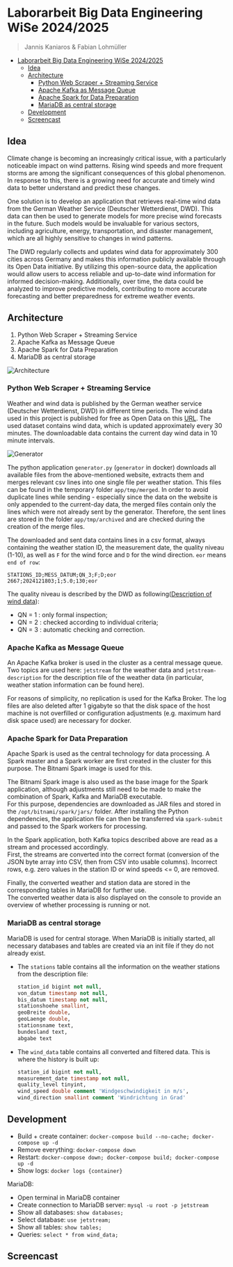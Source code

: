 # Laborarbeit Big Data Engineering WiSe 2024/2025
> Jannis Kaniaros & Fabian Lohmüller

- [Laborarbeit Big Data Engineering WiSe 2024/2025](#laborarbeit-big-data-engineering-wise-20242025)
  - [Idea](#idea)
  - [Architecture](#architecture)
    - [Python Web Scraper + Streaming Service](#python-web-scraper--streaming-service)
    - [Apache Kafka as Message Queue](#apache-kafka-as-message-queue)
    - [Apache Spark for Data Preparation](#apache-spark-for-data-preparation)
    - [MariaDB as central storage](#mariadb-as-central-storage)
  - [Development](#development)
  - [Screencast](#screencast)


## Idea
Climate change is becoming an increasingly critical issue, with a particularly noticeable impact on wind patterns. Rising wind speeds and more frequent storms are among the significant consequences of this global phenomenon. In response to this, there is a growing need for accurate and timely wind data to better understand and predict these changes.

One solution is to develop an application that retrieves real-time wind data from the German Weather Service (Deutscher Wetterdienst, DWD). This data can then be used to generate models for more precise wind forecasts in the future. Such models would be invaluable for various sectors, including agriculture, energy, transportation, and disaster management, which are all highly sensitive to changes in wind patterns.

The DWD regularly collects and updates wind data for approximately 300 cities across Germany and makes this information publicly available through its Open Data initiative. By utilizing this open-source data, the application would allow users to access reliable and up-to-date wind information for informed decision-making. Additionally, over time, the data could be analyzed to improve predictive models, contributing to more accurate forecasting and better preparedness for extreme weather events.


## Architecture
1. Python Web Scraper + Streaming Service
2. Apache Kafka as Message Queue
3. Apache Spark for Data Preparation
4. MariaDB as central storage

![Architecture](img/architecture.drawio.svg)

### Python Web Scraper + Streaming Service
Weather and wind data is published by the German weather service (Deutscher Wetterdienst, DWD) in different time periods. The wind data used in this project is published for free as Open Data on this [URL](https://opendata.dwd.de/climate_environment/CDC/observations_germany/climate/10_minutes/wind/now/). The used dataset contains wind data, which is updated approximately every 30 minutes. The downloadable data contains the current day wind data in 10 minute intervals.

![Generator](img/generator.drawio.svg)

The python application `generator.py` (`generator` in docker) downloads all available files from the above-mentioned website, extracts them and merges relevant csv lines into one single file per weather station. This files can be found in the temporary folder `app/tmp/merged`. In order to avoid duplicate lines while sending - especially since the data on the website is only appended to the current-day data, the merged files contain only the lines which were not already sent by the generator. Therefore, the sent lines are stored in the folder `app/tmp/archived` and are checked during the creation of the merge files.

The downloaded and sent data contains lines in a csv format, always containing the weather station ID, the measurement date, the quality niveau (1-10), as well as `F` for the wind force and `D` for the wind direction. `eor` means `end of row`:
```csv
STATIONS_ID;MESS_DATUM;QN_3;F;D;eor
2667;2024121803;1;5.0;130;eor
```

The quality niveau is described by the DWD as following([Description of wind data](https://opendata.dwd.de/climate_environment/CDC/observations_germany/climate/10_minutes/wind/BESCHREIBUNG_obsgermany_climate_10min_wind_de.pdf)):
- QN = 1 : only formal inspection;
- QN = 2 : checked according to individual criteria;
- QN = 3 : automatic checking and correction.

### Apache Kafka as Message Queue
An Apache Kafka broker is used in the cluster as a central message queue. Two topics are used here: `jetstream` for the weather data and `jetstream-description` for the description file of the weather data (in particular, weather station information can be found here).

For reasons of simplicity, no replication is used for the Kafka Broker. The log files are also deleted after 1 gigabyte so that the disk space of the host machine is not overfilled or configuration adjustments (e.g. maximum hard disk space used) are necessary for docker.

### Apache Spark for Data Preparation
Apache Spark is used as the central technology for data processing. A Spark master and a Spark worker are first created in the cluster for this purpose. The Bitnami Spark image is used for this.

The Bitnami Spark image is also used as the base image for the Spark application, although adjustments still need to be made to make the combination of Spark, Kafka and MariaDB executable.  
For this purpose, dependencies are downloaded as JAR files and stored in the `/opt/bitnami/spark/jars/` folder. After installing the Python dependencies, the application file can then be transferred via `spark-submit` and passed to the Spark workers for processing.

In the Spark application, both Kafka topics described above are read as a stream and processed accordingly.  
First, the streams are converted into the correct format (conversion of the JSON byte array into CSV, then from CSV into usable columns). Incorrect rows, e.g. zero values in the station ID or wind speeds <= 0, are removed.

<!-- After that, aggregations take place:
- `station_aggregations_daily`: Calculation of the average wind speed and direction per weather station at daily level.
- `station_aggregations_weekly`: Calculation of the average wind speed and direction per weather station at weekly level. -->

Finally, the converted weather and station data <!-- as well as the aggregations--> are stored in the corresponding tables in MariaDB for further use.  
The converted weather data is also displayed on the console to provide an overview of whether processing is running or not.

### MariaDB as central storage
MariaDB is used for central storage. When MariaDB is initially started, all necessary databases and tables are created via an init file if they do not already exist.  
- The `stations` table contains all the information on the weather stations from the description file:  
  ```sql
  station_id bigint not null,
  von_datum timestamp not null,
  bis_datum timestamp not null,
  stationshoehe smallint, 
  geoBreite double,
  geoLaenge double,
  stationsname text,
  bundesland text,
  abgabe text
  ```
- The `wind_data` table contains all converted and filtered data. This is where the history is built up:  
  ```sql
  station_id bigint not null,
  measurement_date timestamp not null,
  quality_level tinyint,
  wind_speed double comment 'Windgeschwindigkeit in m/s', 
  wind_direction smallint comment 'Windrichtung in Grad'
  ```
<!-- - The `wind_agg` table contains all the aggregations carried out, i.e. the average wind direction and speed at daily and weekly level for each station. It is indexed accordingly to speed up searches:  
  ```sql
  id bigint not null auto_increment,
  station_id bigint not null,
  start_time timestamp not null,
  end_time timestamp not null,
  avg_wind_speed double,
  avg_wind_direction smallint
  ```-->

## Development
- Build + create container: `docker-compose build --no-cache; docker-compose up -d`
- Remove everything: `docker-compose down`
- Restart: `docker-compose down; docker-compose build; docker-compose up -d`
- Show logs: `docker logs {container}`

MariaDB:
- Open terminal in MariaDB container
- Create connection to MariaDB server: `mysql -u root -p jetstream`
- Show all databases: `show databases;`
- Select database: `use jetstream;`
- Show all tables: `show tables;`
- Queries: `select * from wind_data;`

## Screencast
